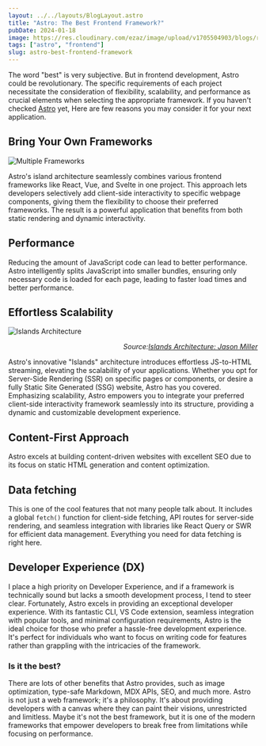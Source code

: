 ```yaml
---
layout: ../../layouts/BlogLayout.astro
title: "Astro: The Best Frontend Framework?"
pubDate: 2024-01-18
image: https://res.cloudinary.com/ezaz/image/upload/v1705504903/blogs/rknetyww75yqkudqwbda.png
tags: ["astro", "frontend"]
slug: astro-best-frontend-framework
---
```


The word "best" is very subjective. But in frontend development, Astro could be revolutionary. The specific requirements of each project necessitate the consideration of flexibility, scalability, and performance as crucial elements when selecting the appropriate framework. If you haven't checked [Astro](https://astro.build/) yet, Here are few reasons you may consider it for your next application.

## Bring Your Own Frameworks

<img src="https://res.cloudinary.com/ezaz/image/upload/v1705507629/blog-images/mawxf8tcbedwwxx3vzr5.png" alt="Multiple Frameworks">

Astro's island architecture seamlessly combines various frontend frameworks like React, Vue, and Svelte in one project. This approach lets developers selectively add client-side interactivity to specific webpage components, giving them the flexibility to choose their preferred frameworks. The result is a powerful application that benefits from both static rendering and dynamic interactivity.

## Performance

Reducing the amount of JavaScript code can lead to better performance. Astro intelligently splits JavaScript into smaller bundles, ensuring only necessary code is loaded for each page, leading to faster load times and better performance.

## Effortless Scalability

<img src="https://res.cloudinary.com/wedding-website/image/upload/v1596766231/islands-architecture-1.png" alt="Islands Architecture">

<span style="font-style: italic;display: flex;justify-content: end;">Source: <a href="https://jasonformat.com/islands-architecture/">Islands Architecture: Jason Miller</a></span>

Astro's innovative "Islands" architecture introduces effortless JS-to-HTML streaming, elevating the scalability of your applications. Whether you opt for Server-Side Rendering (SSR) on specific pages or components, or desire a fully Static Site Generated (SSG) website, Astro has you covered. Emphasizing scalability, Astro empowers you to integrate your preferred client-side interactivity framework seamlessly into its structure, providing a dynamic and customizable development experience.

## Content-First Approach

Astro excels at building content-driven websites with excellent SEO due to its focus on static HTML generation and content optimization.

## Data fetching

This is one of the cool features that not many people talk about. It includes a global `fetch()` function for client-side fetching, API routes for server-side rendering, and seamless integration with libraries like React Query or SWR for efficient data management. Everything you need for data fetching is right here.

## Developer Experience (DX)

I place a high priority on Developer Experience, and if a framework is technically sound but lacks a smooth development process, I tend to steer clear. Fortunately, Astro excels in providing an exceptional developer experience. With its fantastic CLI, VS Code extension, seamless integration with popular tools, and minimal configuration requirements, Astro is the ideal choice for those who prefer a hassle-free development experience. It's perfect for individuals who want to focus on writing code for features rather than grappling with the intricacies of the framework.

### Is it the best?

There are lots of other benefits that Astro provides, such as image optimization, type-safe Markdown, MDX APIs, SEO, and much more. Astro is not just a web framework; it's a philosophy. It's about providing developers with a canvas where they can paint their visions, unrestricted and limitless. Maybe it's not the best framework, but it is one of the modern frameworks that empower developers to break free from limitations while focusing on performance.
